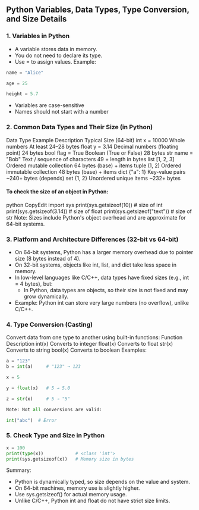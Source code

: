 ## Python Variables, Data Types, Type Conversion, and Size Details

### 1. Variables in Python
* A variable stores data in memory.
* You do not need to declare its type.
* Use = to assign values.
Example:
```python
name = "Alice"

age = 25

height = 5.7
```
* Variables are case-sensitive
* Names should not start with a number

### 2. Common Data Types and Their Size (in Python)
Data Type	Example	Description	Typical Size (64-bit)
int	x = 10000	Whole numbers	At least 24–28 bytes
float	y = 3.14	Decimal numbers (floating point)	24 bytes
bool	flag = True	Boolean (True or False)	28 bytes
str	name = "Bob"	Text / sequence of characters	49 + length in bytes
list	[1, 2, 3]	Ordered mutable collection	64 bytes (base) + items
tuple	(1, 2)	Ordered immutable collection	48 bytes (base) + items
dict	{"a": 1}	Key-value pairs	~240+ bytes (depends)
set	{1, 2}	Unordered unique items	~232+ bytes
#### To check the size of an object in Python:
python
CopyEdit
import sys
print(sys.getsizeof(10))      # size of int
print(sys.getsizeof(3.14))    # size of float
print(sys.getsizeof("text"))  # size of str
Note: Sizes include Python's object overhead and are approximate for 64-bit systems.

### 3. Platform and Architecture Differences (32-bit vs 64-bit)
* On 64-bit systems, Python has a larger memory overhead due to pointer size (8 bytes instead of 4).
* On 32-bit systems, objects like int, list, and dict take less space in memory.
* In low-level languages like C/C++, data types have fixed sizes (e.g., int = 4 bytes), but:
    * In Python, data types are objects, so their size is not fixed and may grow dynamically.
* Example: Python int can store very large numbers (no overflow), unlike C/C++.

### 4. Type Conversion (Casting)
Convert data from one type to another using built-in functions:
Function	Description
int(x)	Converts to integer
float(x)	Converts to float
str(x)	Converts to string
bool(x)	Converts to boolean
Examples:
``` python
a = "123"
b = int(a)     # "123" → 123

x = 5

y = float(x)   # 5 → 5.0

z = str(x)     # 5 → "5"

Note: Not all conversions are valid:

int("abc")  # Error
```
### 5. Check Type and Size in Python
```python
x = 100
print(type(x))            # <class 'int'>
print(sys.getsizeof(x))   # Memory size in bytes
```
Summary:
* Python is dynamically typed, so size depends on the value and system.
* On 64-bit machines, memory use is slightly higher.
* Use sys.getsizeof() for actual memory usage.
* Unlike C/C++, Python int and float do not have strict size limits.
